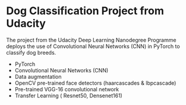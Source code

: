 # Dog Classification Project from Udacity

The project from the Udacity Deep Learning Nanodegree Programme deploys the use of Convolutional Neural Networks (CNN) in PyTorch to classify dog breeds.

- PyTorch
- Convolutional Neural Networks (CNN)
- Data augmentation
- OpenCV pre-trained face detectors (haarcascades & lbpcascade)
- Pre-trained VGG-16 convolutional network
- Transfer Learning ( Resnet50, Densenet161)


